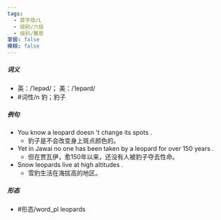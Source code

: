 ```yaml
---
tags:
  - 首字母/L
  - 级别/六级
  - 级别/雅思
掌握: false
模糊: false
---
```

##### 词义
- 英：/ˈlepəd/； 美：/ˈlepərd/
- #词性/n  豹；豹子
##### 例句
- You know a leopard doesn 't change its spots .
	- 豹子是不会改变身上斑点颜色的。
- Yet in Jawai no one has been taken by a leopard for over 150 years .
	- 但在贾瓦伊，愈150年以来，还没有人被豹子夺去性命。
- Snow leopards live at high altitudes .
	- 雪豹生活在海拔高的地区。
##### 形态
- #形态/word_pl leopards
